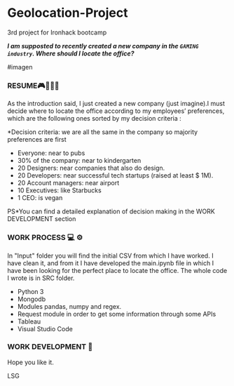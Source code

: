 # Geolocation-Project
3rd project for Ironhack bootcamp


**_I am supposted to recently created a new company in the `GAMING industry`. Where should I locate the office?_**

#imagen

### RESUME🎮👨🏻‍💻

As the introduction said, I just created a new company (just imagine).I must decide where to locate the office according to my employees’ preferences, which are the following ones sorted by my decision criteria :

*Decision criteria: we are all the same in the company so majority preferences are first

- Everyone: near to pubs
- 30% of the company: near to kindergarten
- 20 Designers:  near companies that also do design.
- 20 Developers: near successful tech startups (raised at least $ 1M).
- 20 Account managers: near airport
- 10 Executives: like Starbucks
- 1 CEO: is vegan 

PS*You can find a detailed explanation of decision making in the WORK DEVELOPMENT section

### WORK PROCESS 💻 ⚙️

In "Input" folder you will find the initial CSV from which I have worked.
I have clean it, and from it I have developed the main.ipynb file in which I have been looking for the perfect place to locate the office.
The whole code I wrote is in SRC folder.

  - Python 3 
  - Mongodb
  - Modules pandas, numpy and regex. 
  - Request module in order to get some information through some APIs
  - Tableau
  - Visual Studio Code


### WORK DEVELOPMENT 👾 








Hope you like it.

LSG
